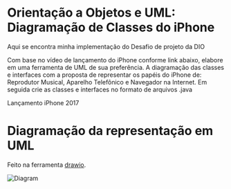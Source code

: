# Orientação a Objetos e UML: Diagramação de Classes do iPhone
Aqui se encontra minha implementação do Desafio de projeto da DIO

Com base no vídeo de lançamento do iPhone conforme link abaixo, elabore em uma ferramenta de UML de sua preferência. A diagramação das classes e interfaces com a proposta de representar os papéis do iPhone de: Reprodutor Musical, Aparelho Telefônico e Navegador na Internet. Em seguida crie as classes e interfaces no formato de arquivos .java

Lançamento iPhone 2017


# Diagramação da representação em UML

Feito na ferramenta [drawio](https://www.drawio.com/).

![Diagram](diagram/dio_uml_iphone.drawio.png)

